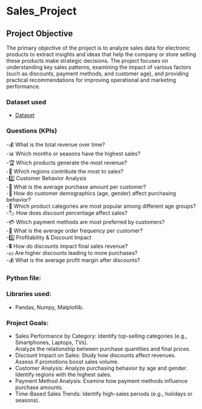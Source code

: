 # Sales_Project
## Project Objective

The primary objective of the project is to analyze sales data for electronic products to extract insights and ideas that help the company or store selling these products make strategic decisions. The project focuses on understanding key sales patterns, examining the impact of various factors (such as discounts, payment methods, and customer age), and providing practical recommendations for improving operational and marketing performance.


### Dataset used
- <a href="https://github.com/DohaNasr115/Sales_Project/blob/main/sales_data.csv">Dataset</a>
### Questions (KPIs)
-💰 What is the total revenue over time?  
-📊 Which months or seasons have the highest sales?  
-🏆 Which products generate the most revenue?  
-📍 Which regions contribute the most to sales?  
-2️⃣ Customer Behavior Analysis  
-🛒 What is the average purchase amount per customer?   
-👤 How do customer demographics (age, gender) affect purchasing behavior?   
-🎯 Which product categories are most popular among different age groups?  
-🏷️ How does discount percentage affect sales?   
-💳 Which payment methods are most preferred by customers?   
-🔄 What is the average order frequency per customer?   
-5️⃣ Profitability & Discount Impact  
-💲 How do discounts impact final sales revenue?  
-💵 Are higher discounts leading to more purchases?   
-💰 What is the average profit margin after discounts?   

### Python file:

### Libraries used:
- Pandas, Numpy, Matplotlib.

### Project Goals:
- Sales Performance by Category:
  Identify top-selling categories (e.g., Smartphones, Laptops, TVs).  
  Analyze the relationship between purchase quantities and final prices.
- Discount Impact on Sales:
  Study how discounts affect revenues.  
  Assess if promotions boost sales volume.
- Customer Analysis:
  Analyze purchasing behavior by age and gender.  
  Identify regions with the highest sales.
- Payment Method Analysis:
  Examine how payment methods influence purchase amounts. 
- Time-Based Sales Trends:
  Identify high-sales periods (e.g., holidays or seasons).

  
  







